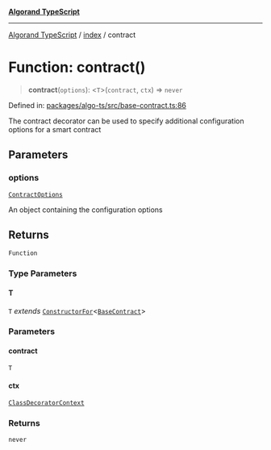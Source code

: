 [**Algorand TypeScript**](../../README.md)

***

[Algorand TypeScript](../../modules.md) / [index](../README.md) / contract

# Function: contract()

> **contract**(`options`): \<`T`\>(`contract`, `ctx`) => `never`

Defined in: [packages/algo-ts/src/base-contract.ts:86](https://github.com/algorandfoundation/puya-ts/blob/main/packages/algo-ts/src/base-contract.ts#L86)

The contract decorator can be used to specify additional configuration options for a smart contract

## Parameters

### options

[`ContractOptions`](../-internal-/type-aliases/ContractOptions.md)

An object containing the configuration options

## Returns

`Function`

### Type Parameters

#### T

`T` *extends* [`ConstructorFor`](../-internal-/type-aliases/ConstructorFor.md)\<[`BaseContract`](../classes/BaseContract.md)\>

### Parameters

#### contract

`T`

#### ctx

[`ClassDecoratorContext`](../-internal-/interfaces/ClassDecoratorContext.md)

### Returns

`never`
